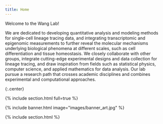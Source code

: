 ```yaml
---
title: Home
---
```


Welcome to the Wang Lab!

<!-- We are a group of inter-disciplinary scientists that explore the wonder of biology by integrating single-cell genomics and machine learning. We use machine learning to refer to statistical modeling approaches inspired from either statistical physics, computer science, or applied mathematics! -->

 We are dedicated to developing quantitative analysis and modeling methods for single-cell lineage tracing data, and integrating transcriptomic and epigenomic measurements to further reveal the molecular mechanisms underlying biological phenomena at different scales, such as cell differentiation and tissue homeostasis. We closely collaborate with other groups, integrate cutting-edge experimental designs and data collection for lineage tracing, and draw inspiration from fields such as statistical physics, computer science, and applied mathematics for data analysis. Our lab pursue a research path that crosses academic disciplines and combines experimental and computational approaches.

 
<!-- 
# Your Lab Slogan

[Lab Website Template](https://github.com/greenelab/lab-website-template) is an easy-to-use, flexible website template for [labs](https://www.greenelab.com/), with automatic citations, GitHub tag imports, pre-built components, and more.
Spend less time reinventing the wheel, and more time running your lab.

{%
  include link.html
  type="github"
  icon=""
  text="See the template on GitHub"
  link="greenelab/lab-website-template"
  style="button"
%}
{%
  include link.html
  type="docs"
  icon=""
  text="See the documentation"
  link="https://github.com/greenelab/lab-website-template/wiki"
  style="button"
%} -->

{:.center} 

{% include section.html full=true %}

{% include banner.html image="images/banner_art.jpg" %}

{% include section.html %}
